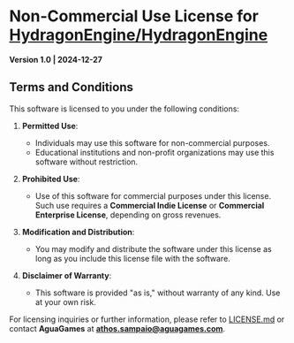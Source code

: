 # Non-Commercial Use License for [HydragonEngine/HydragonEngine](https://github.com/Agua-Games/HydragonEngine)

**Version 1.0 | 2024-12-27**

## Terms and Conditions

This software is licensed to you under the following conditions:

1. **Permitted Use**:
   - Individuals may use this software for non-commercial purposes.
   - Educational institutions and non-profit organizations may use this software without restriction.

2. **Prohibited Use**:
   - Use of this software for commercial purposes under this license. Such use requires a **Commercial Indie License** or **Commercial Enterprise License**, depending on gross revenues.

3. **Modification and Distribution**:
   - You may modify and distribute the software under this license as long as you include this license file with the software.

4. **Disclaimer of Warranty**:
   - This software is provided "as is," without warranty of any kind. Use at your own risk.

For licensing inquiries or further information, please refer to [LICENSE.md](./LICENSE.md) or contact **AguaGames** at **athos.sampaio@aguagames.com**.